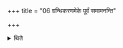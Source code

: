 +++
title = "06 ग्रन्थिकरणमेके पूर्वं समामनन्ति"

+++

<details><summary>थिते</summary>

ग्रन्थिकरणमेके पूर्वं समामनन्ति ६
</details>
